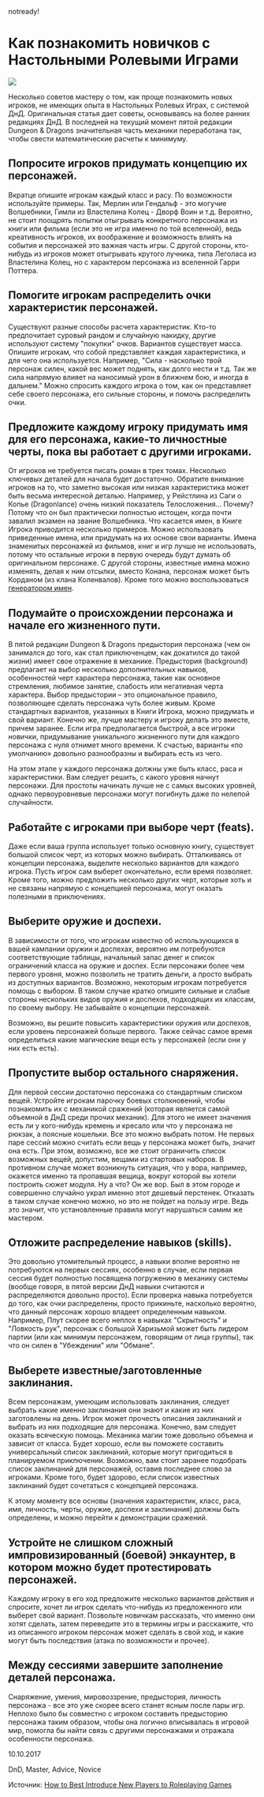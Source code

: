 notready!

# Как познакомить новичков с Настольными Ролевыми Играми

![](archive/img/articles/To_dnd_novice.jpg)

<p class='description'>
Несколько советов мастеру о том, как проще познакомить новых игроков, не имеющих опыта в Настольных Ролевых Играх, с системой ДнД. Оригинальная статья дает советы, основываясь на более ранних редакциях ДнД. В последней на текущий момент пятой редакции Dungeon & Dragons значительная часть механики переработана так, чтобы свести математические расчеты к минимуму.
</p>

## Попросите игроков придумать концепцию их персонажей.

Вкратце опишите игрокам каждый класс и расу. По возможности используйте примеры. Так, Мерлин или Гендальф - это могучие Волшебники, Гимли из Властелина Колец - Дворф Воин и т.д. Вероятно, не стоит поощрять попытки отыгрывать конкретного персонажа из книги или фильма (если это не игра именно по той вселенной), ведь креативность игроков, их воображение и возможность влиять на события и персонажей это важная часть игры. С другой стороны, кто-нибудь из игроков может отыгрывать крутого лучника, типа Леголаса из Властелина Колец, но с характером персонажа из вселенной Гарри Поттера.

## Помогите игрокам распределить очки характеристик персонажей.

Существуют разные способы расчета характеристик. Кто-то предпочитает суровый рандом и случайную накидку, другие используют систему "покупки" очков. Вариантов существует масса. Опишите игрокам, что собой представляет каждая характеристика, и для чего она используется. Например, "Сила - насколько твой персонаж силен, какой вес может поднять, как долго нести и т.д. Так же сила напрямую влияет на наносимый урон в ближнем бою, и иногда в дальнем." Можно спросить каждого игрока о том, как он представляет себе своего персонажа, его сильные стороны, и помочь распределить очки.


## Предложите каждому игроку придумать имя для его персонажа, какие-то личностные черты, пока вы работает с другими игроками.

От игроков не требуется писать роман в трех томах. Несколько ключевых деталей для начала будет достаточно. Обратите внимание игроков на то, что заметно высокая или низкая характеристика может быть весьма интересной деталью. Например, у Рейстлина из Саги о Копье (Dragonlance) очень низкий показатель Телосложения... Почему? Потому что он был практически полностью истощен, когда почти завалил экзамен на звание Волшебника. Что касается имен, в Книге Игрока приводится несколько примеров. Можно использовать приведенные имена, или придумать на их основе свои варианты. Имена знаменитых персонажей из фильмов, книг и игр лучше не использовать, потому что остальные игроки в первую очередь будут думать об оригинальном персонаже. С другой стороны, известные имена можно изменять, делая к ним отсылки, вместо Конана, персонаж может быть Корданом (из клана Коленвалов). Кроме того можно воспользоваться <a href='https://tentaculus.ru/names/'>генератором имен</a>.


## Подумайте о происхождении персонажа и начале его жизненного пути.

В пятой редакции Dungeon & Dragons предыстория персонажа (чем он занимался до того, как стал приключенцем, как докатился до такой жизни) имеет свое отражение в механике. Предыстория (background) предлагает на выбор несколько дополнительных навыков, особенностей черт характера персонажа, такие как основное стремления, любимое занятие, слабость или негативная черта характера. Выбор предыстории – это опциональное правило, позволяющее сделать персонажа чуть более живым. Кроме стандартных вариантов, указанных в Книги Игрока, можно придумать и свой вариант. Конечно же, лучше мастеру и игроку делать это вместе, причем заранее. Если игра предполагается быстрой, а все игроки новички, придумывание уникального жизненного пути для каждого персонажа с нуля отнимет много времени. К счастью, варианты «по умолчанию» довольно разнообразны и выбирать есть из чего.


На этом этапе у каждого персонажа должны уже быть класс, раса и характеристики. Вам следует решить, с какого уровня начнут персонажи. Для простоты начинать лучше не с самых высоких уровней, однако первоуровневые персонажи могут погибнуть даже по нелепой случайности.


## Работайте с игроками при выборе черт (feats).

Даже если ваша группа использует только основную книгу, существует большой список черт, из которых можно выбирать. Отталкиваясь от концепции персонажа, выделите несколько вариантов для каждого игрока. Пусть игрок сам выберет окончательно, если время позволяет. Кроме того, можно предложить несколько других черт, которые хоть и не связаны напрямую с концепцией персонажа, могут оказать полезными в приключениях.


## Выберите оружие и доспехи.

В зависимости от того, что игрокам известно об использующихся в вашей кампании оружии и доспехах, вероятно им потребуются соответствующие таблицы, начальный запас денег и список ограничений класса на оружие и доспех. Если персонажи более чем первого уровня, можно позволить не тратить деньги, а просто выбрать из доступных вариантов. Возможно, некоторым игрокам потребуется помощь с выбором. В таком случае кратко опишите сильные и слабые стороны нескольких видов оружия и доспехов, подходящих их классам, по своему выбору. Не забывайте о концепции персонажей.

Возможно, вы решите повысить характеристики оружия или доспехов, если уровень персонажей больше первого. Также сейчас самое время определиться какие магические вещи есть у персонажей (если они у них есть есть).


## Пропустите выбор остального снаряжения.

Для первой сессии достаточно персонажа со стандартным списком вещей. Устройте игрокам парочку боевых столкновений, чтобы познакомить их с механикой сражений (которая является самой объемной в ДнД среди прочих механик). Для этого не имеет значения есть ли у кого-нибудь кремень и кресало или что у персонажа не рюкзак, а поясные кошельки. Все это можно выбрать потом. Не первых паре сессий можно считать если вещь у персонажа может быть, значит она есть. При этом, возможно, все же стоит ограничить список возможных вещей, допустим, вещами из стартовых наборов. В противном случае может возникнуть ситуация, что у вора, например, окажется именно та пропавшая вещица, вокруг которой вы хотели построить сюжет модуля. Ну а что? Он же вор. Был в этом городе и совершенно случайно украл именно этот дешевый перстенек. Отказать в таком случае конечно можно, но это не пойдет на пользу игре. Ведь это значит, что установленные правила могут нарушаться самим же мастером.


## Отложите распределение навыков (skills).

Это довольно утомительный процесс, а навыки вполне вероятно не потребуются на первых сессиях, особенно в случае, если первая сессия будет полностью посвящена погружению в механику системы (вообще говоря, в пятой версии ДнД навыки считаются и распределяются довольно просто). Если проверка навыка потребуется до того, как очки распределены, просто прикиньте, насколько вероятно, что данный персонаж хорошо владеет определенным навыком. Например, Плут скорее всего неплох в навыках "Скрытность" и "Ловкость рук", персонаж с большой Харизьмой может быть лидером партии (или как минимум персонажем, говорящим от лица группы), так что он силен в "Убеждении" или "Обмане".


## Выберете известные/заготовленные заклинания.

Всем персонажам, умеющим использовать заклинания, следует выбрать какие именно заклинания они знают и какие из них заготовлены на день. Игрок может прочесть описания заклинаний и выбрать из них подходящие для персонажа. Конечно, вам следует оказать всяческую помощь. Механика магии тоже довольно объемна и зависит от класса. Будет хорошо, если вы поможете составить универсальный список заклинаний, которые могут пригодиться в планируемом приключении. Возможно, вам стоит заранее подобрать список заклинаний для персонажей, оставив последнее слово за игроками. Кроме того, будет здорово, если список известных заклинаний будет сочетаться с концепцией персонажа.

К этому моменту все основы (значения характеристик, класс, раса, имя, личность, черты, оружие, доспехи и заклинания) должны быть определены, и можно перейти к демонстрации сражений.


## Устройте не слишком сложный импровизированный (боевой) энкаунтер, в котором можно будет протестировать персонажей.

Каждому игроку в его ход предложите несколько вариантов действия и спросите, хочет ли игрок сделать что-нибудь из предложенного или выберет свой вариант. Позвольте новичкам рассказать, что именно они хотят сделать, затем переведите это в термины игры и расскажите, что из описанного игроком персонаж может сделать в свой ход, и какие могут быть последствия (атака по возможности и прочее).


## Между сессиями завершите заполнение деталей персонажа.

Снаряжение, умения, мировоззрение, предыстория, личность персонажа - все это уже скорее всего станет ясным после пары игр. Неплохо было бы совместно с игроком составить предысторию персонажа таким образом, чтобы она логично вписывалась в игровой мир, помогла бы найти связь с другими персонажами и отражала особенности персонажа.

<p class='date noRedString'>10.10.2017</p>
<p class='hashtags'>DnD, Master, Advice, Novice</p>
<p class='noRedString'>Источник: <a href='http://inkwellideas.com/advice/how-to-best-introduce-new-players-to-roleplaying-games/'>How to Best Introduce New Players to Roleplaying Games</a></p>
